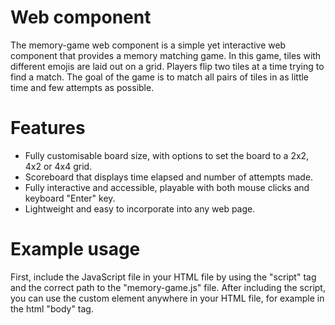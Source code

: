 # <memory-game> Web component

The memory-game web component is a simple yet interactive web component that provides a memory matching game. In this game, tiles with different emojis are laid out on a grid. Players flip two tiles at a time trying to find a match. The goal of the game is to match all pairs of tiles in as little time and few attempts as possible.

# Features 

- Fully customisable board size, with options to set the board to a 2x2, 4x2 or 4x4 grid.
- Scoreboard that displays time elapsed and number of attempts made.
- Fully interactive and accessible, playable with both mouse clicks and keyboard "Enter" key.
- Lightweight and easy to incorporate into any web page.

# Example usage 

First, include the JavaScript file in your HTML file by using the "script" tag and the correct path to the "memory-game.js" file.
After including the script, you can use the custom element anywhere in your HTML file, for example in the html "body" tag.